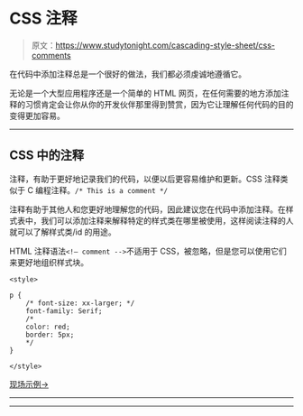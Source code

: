 # CSS 注释

> 原文：<https://www.studytonight.com/cascading-style-sheet/css-comments>

在代码中添加注释总是一个很好的做法，我们都必须虔诚地遵循它。

无论是一个大型应用程序还是一个简单的 HTML 网页，在任何需要的地方添加注释的习惯肯定会让你从你的开发伙伴那里得到赞赏，因为它让理解任何代码的目的变得更加容易。

* * *

## CSS 中的注释

注释，有助于更好地记录我们的代码，以便以后更容易维护和更新。CSS 注释类似于 C 编程注释。`/* This is a comment */`

注释有助于其他人和您更好地理解您的代码，因此建议您在代码中添加注释。在样式表中，我们可以添加注释来解释特定的样式类在哪里被使用，这样阅读注释的人就可以了解样式类/id 的用途。

HTML 注释语法`<!— comment -->`不适用于 CSS，被忽略，但是您可以使用它们来更好地组织样式块。

```
<style>

p { 
    /* font-size: xx-larger; */
    font-family: Serif; 
    /*
    color: red; 
    border: 5px;
    */
} 

</style>
```

[现场示例→](/code/playground/web?file=css-comments)

* * *

* * *